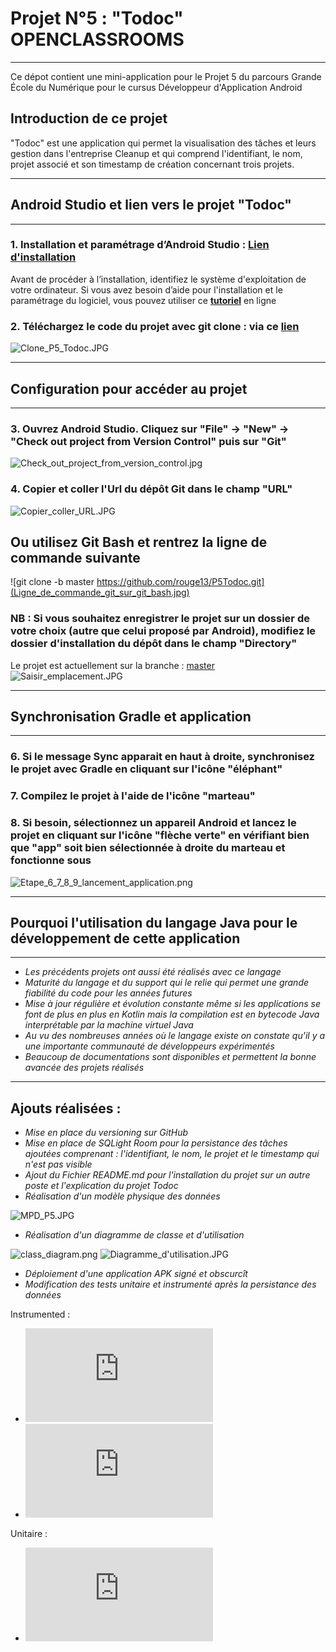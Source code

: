 # **Projet N°5 : "Todoc" OPENCLASSROOMS**_________________________________________________________________________________________________________________Ce dépot contient une mini-application pour le Projet 5 du parcours Grande École du Numérique pour le cursus Développeur d'Application Android## Introduction de ce projet"Todoc" est une application qui permet la visualisation des tâches et leurs gestion dans l'entreprise Cleanup et qui comprend l'identifiant, le nom, projet associé et son timestamp de création concernant trois projets._________________________________________________________________________________________________________________## Android Studio et lien vers le projet **"Todoc"**_________________________________________________________________________________________________________________### 1. Installation et paramétrage d’Android Studio :  **[Lien d'installation](https://developer.android.com/studio)**Avant de procéder à l’installation, identifiez le système d'exploitation de votre ordinateur. Si vous avez besoin d’aide pour l'installation et le paramétrage du logiciel, vous pouvez utiliser ce **[tutoriel](https://www.tutorialspoint.com/android/android_studio.htm)** en ligne### 2. Téléchargez le code du projet avec git clone : **via ce [lien](https://github.com/rouge13/P5Todoc/tree/master)**![Clone_P5_Todoc.JPG](Clone_P5_Todoc.JPG)_________________________________________________________________________________________________________________## Configuration pour accéder au projet_________________________________________________________________________________________________________________### 3. Ouvrez Android Studio. Cliquez sur "File" -> "New" -> "Check out project from Version Control" puis sur "Git"![Check_out_project_from_version_control.jpg](Check_out_project_from_version_control.jpg)### 4. Copier et coller l'Url du dépôt Git dans le champ "URL"![Copier_coller_URL.JPG](Copier_coller_URL.JPG)## Ou utilisez Git Bash et rentrez la ligne de commande suivante![git clone -b master https://github.com/rouge13/P5Todoc.git](Ligne_de_commande_git_sur_git_bash.jpg)###  NB : Si vous souhaitez enregistrer le projet sur un dossier de votre choix (autre que celui proposé par Android), modifiez le dossier d'installation du dépôt dans le champ "Directory"Le projet est actuellement sur la branche : [master](Branche_actuelle.jpg)![Saisir_emplacement.JPG](Saisir_emplacement.JPG)_________________________________________________________________________________________________________________## Synchronisation Gradle et application_________________________________________________________________________________________________________________### 6. Si le message Sync apparait en haut à droite, synchronisez le projet avec Gradle en cliquant sur l'icône "éléphant"### 7. Compilez le projet à l'aide de l'icône "marteau"### 8. Si besoin, sélectionnez un appareil Android et lancez le projet en cliquant sur l'icône "flèche verte" en vérifiant bien que "app" soit bien sélectionnée à droite du marteau et fonctionne sous ![Etape_6_7_8_9_lancement_application.png](Etape_6_7_8_9_lancement_application.png)_________________________________________________________________________________________________________________## Pourquoi l'utilisation du langage Java pour le développement de cette application_________________________________________________________________________________________________________________- *Les précédents projets ont aussi été réalisés avec ce langage*- *Maturité du langage et du support qui le relie qui permet une grande fiabilité du code pour les années futures*- *Mise à jour régulière et évolution constante même si les applications se font de plus en plus en Kotlin mais la compilation est en bytecode Java interprétable par la machine virtuel Java*- *Au vu des nombreuses années où le langage existe on constate qu'il y a une importante communauté de développeurs expérimentés*- *Beaucoup de documentations sont disponibles et permettent la bonne avancée des projets réalisés*_________________________________________________________________________________________________________________## Ajouts réalisées : - *Mise en place du versioning sur GitHub*- *Mise en place de SQLight Room pour la persistance des tâches ajoutées comprenant : l'identifiant, le nom, le projet et le timestamp qui n'est pas visible*- *Ajout du Fichier README.md pour l'installation du projet sur un autre poste et l'explication du projet Todoc*- *Réalisation d'un modèle physique des données*![MPD_P5.JPG](MPD_P5.JPG)- *Réalisation d'un diagramme de classe et d'utilisation*![class_diagram.png](class_diagram.png)![Diagramme_d'utilisation.JPG](Diagramme_d'utilisation.JPG)- *Déploiement d'une application APK signé et obscurcît*- *Modification des tests unitaire et instrumenté après la persistance des données*Instrumented : - ![1er](https://github.com/rouge13/P5Todoc/blob/master/Test%20Results%20-%20MainActivityInstrumeForSorting.html)- ![2ème](https://github.com/rouge13/P5Todoc/blob/master/Test%20Results%20-%20TaskDaoTest.html)Unitaire :- ![test](https://github.com/rouge13/P5Todoc/blob/master/Test%20Results%20-%20TaskUnitTest.html)